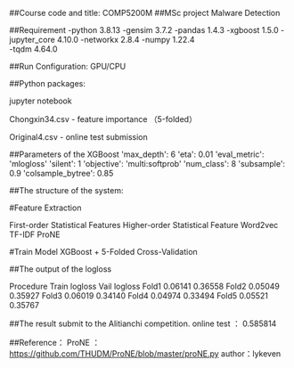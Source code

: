 ##Course code and title: COMP5200M 
##MSc project Malware Detection

##Requirement
-python                    3.8.13 
-gensim                    3.7.2
-pandas                    1.4.3
-xgboost                   1.5.0
-jupyter_core              4.10.0 
-networkx                  2.8.4 
-numpy                     1.22.4  
-tqdm                      4.64.0 



##Run Configuration: GPU/CPU


##Python packages:

jupyter notebook

Chongxin34.csv - feature importance （5-folded）

Original4.csv - online test submission 

##Parameters of the XGBoost
'max_depth': 6
'eta': 0.01
'eval_metric': 'mlogloss'
'silent': 1
'objective': 'multi:softprob'
'num_class': 8
'subsample': 0.9
'colsample_bytree': 0.85



##The structure of the system:

#Feature Extraction

First-order Statistical Features
Higher-order Statistical Feature
Word2vec 
TF-IDF
ProNE

#Train Model
XGBoost + 5-Folded Cross-Validation



##The output of the logloss

Procedure	Train logloss		Vail logloss
Fold1		0.06141			0.36558
Fold2		0.05049			0.35927
Fold3		0.06019			0.34140
Fold4		0.04974			0.33494
Fold5		0.05521			0.35767


##The result submit to the Alitianchi competition.
online test ： 0.585814

##Reference：
ProNE ：https://github.com/THUDM/ProNE/blob/master/proNE.py author：lykeven
